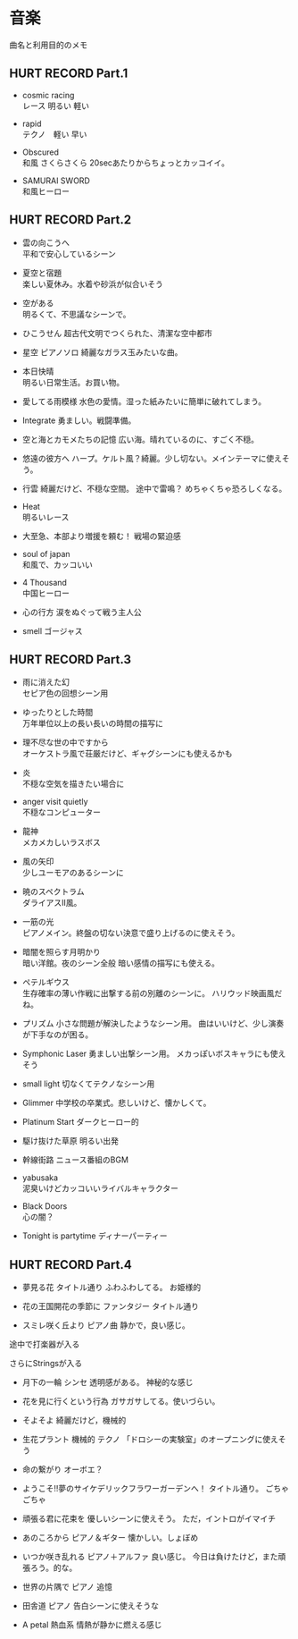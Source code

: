 # 音楽

曲名と利用目的のメモ

## HURT RECORD Part.1
* cosmic racing  
レース 明るい 軽い

* rapid  
テクノ　軽い 早い  

* Obscured  
和風 さくらさくら 20secあたりからちょっとカッコイイ。

* SAMURAI SWORD  
和風ヒーロー




## HURT RECORD Part.2
* 雲の向こうへ  
平和で安心しているシーン

* 夏空と宿題  
楽しい夏休み。水着や砂浜が似合いそう

* 空がある  
明るくて、不思議なシーンで。

* ひこうせん
超古代文明でつくられた、清潔な空中都市

* 星空
ピアノソロ
綺麗なガラス玉みたいな曲。

* 本日快晴  
明るい日常生活。お買い物。

* 愛してる雨模様
水色の愛情。湿った紙みたいに簡単に破れてしまう。

* Integrate
勇ましい。戦闘準備。

* 空と海とカモメたちの記憶
広い海。晴れているのに、すごく不穏。

* 悠遠の彼方へ
ハープ。ケルト風？綺麗。少し切ない。メインテーマに使えそう。

* 行雲
綺麗だけど、不穏な空間。
途中で雷鳴？ めちゃくちゃ恐ろしくなる。

* Heat  
明るいレース

* 大至急、本部より増援を頼む！
戦場の緊迫感

* soul of japan  
和風で、カッコいい

* 4 Thousand  
中国ヒーロー

* 心の行方
涙をぬぐって戦う主人公

* smell
ゴージャス



## HURT RECORD Part.3
* 雨に消えた幻  
セピア色の回想シーン用

* ゆったりとした時間  
万年単位以上の長い長いの時間の描写に

* 理不尽な世の中ですから  
オーケストラ風で荘厳だけど、ギャグシーンにも使えるかも

* 炎  
不穏な空気を描きたい場合に  

* anger visit quietly  
不穏なコンピューター

* 龍神  
メカメカしいラスボス

* 風の矢印  
少しユーモアのあるシーンに

* 暁のスペクトラム  
ダライアスⅡ風。

* 一筋の光  
ピアノメイン。終盤の切ない決意で盛り上げるのに使えそう。

* 暗闇を照らす月明かり  
暗い洋館。夜のシーン全般 暗い感情の描写にも使える。

* ペテルギウス  
生存確率の薄い作戦に出撃する前の別離のシーンに。
ハリウッド映画風だね。

* プリズム
小さな問題が解決したようなシーン用。
曲はいいけど、少し演奏が下手なのが困る。

* Symphonic Laser
勇ましい出撃シーン用。
メカっぽいボスキャラにも使えそう

* small light
切なくてテクノなシーン用

* Glimmer
中学校の卒業式。悲しいけど、懐かしくて。

* Platinum Start
ダークヒーロー的

* 駆け抜けた草原
明るい出発

* 幹線街路
ニュース番組のBGM

* yabusaka  
泥臭いけどカッコいいライバルキャラクター

* Black Doors  
心の闇？

* Tonight is partytime
ディナーパーティー

## HURT RECORD Part.4

* 夢見る花
タイトル通り ふわふわしてる。
お姫様的

* 花の王国開花の季節に
ファンタジー
タイトル通り

* スミレ咲く丘より
ピアノ曲
静かで，良い感じ。

途中で打楽器が入る

さらにStringsが入る

* 月下の一輪
シンセ
透明感がある。
神秘的な感じ

* 花を見に行くという行為
ガサガサしてる。使いづらい。

* そよそよ
綺麗だけど，機械的

* 生花プラント
機械的
テクノ
「ドロシーの実験室」のオープニングに使えそう

* 命の繋がり
オーボエ？

* ようこそ!!夢のサイケデリックフラワーガーデンへ！
タイトル通り。
ごちゃごちゃ

* 頑張る君に花束を
優しいシーンに使えそう。
ただ，イントロがイマイチ

* あのころから
ピアノ＆ギター
懐かしい。しょぼめ

* いつか咲き乱れる
ピアノ＋アルファ
良い感じ。
今日は負けたけど，また頑張ろう。的な。

* 世界の片隅で
ピアノ
追憶

* 田舎道
ピアノ
告白シーンに使えそうな

* A petal
熱血系
情熱が静かに燃える感じ






